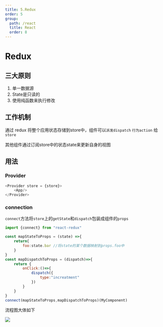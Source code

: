 ```yaml
---
title: 5.Redux
order: 5
group:
  path: /react
  title: React
  order: 8
---
```


# Redux
## 三大原则
1. 单一数据源
2. State是只读的
3. 使用纯函数来执行修改


## 工作机制
通过 redux 将整个应用状态存储到store中，组件可以`派发dispatch` `行为action` 给`store`

其他组件通过订阅store中的状态state来更新自身的视图

## 用法
### Provider
```js
<Provider store = {store}>
    <App/>
</Provider>
```

### connection
`connect`方法将`store`上的`getState`和`dispatch`包装成组件的`props`

```js
import {connect} from "react-redux"

const mapStateToProps = (state) =>{
    return{
        foo:state.bar //将state的某个数据映射到props.foo中
    }
}
const mapDispatchToProps = (dispatch)=>{
    return {
        onClick:()=>{
            dispatch({
                type:"increatment"
            })
        }
    }
}
connect(mapStateToProps,mapDispatchToProps)(MyComponent)
```
流程图大体如下

![](https://static.vue-js.com/3e47db10-e7dc-11eb-85f6-6fac77c0c9b3.png
)

